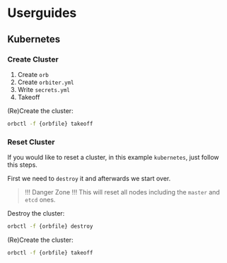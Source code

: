 # Userguides

## Kubernetes

### Create Cluster

1. Create `orb`
2. Create `orbiter.yml`
3. Write `secrets.yml`
4. Takeoff

(Re)Create the cluster:

```bash
orbctl -f {orbfile} takeoff
```

### Reset Cluster

If you would like to reset a cluster, in this example `kubernetes`, just follow this steps.

First we need to `destroy` it and afterwards we start over.

> !!! Danger Zone !!! This will reset all nodes including the `master` and `etcd` ones.

Destroy the cluster:

```bash
orbctl -f {orbfile} destroy
```

(Re)Create the cluster:

```bash
orbctl -f {orbfile} takeoff
```
